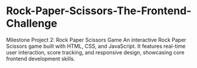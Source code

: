 # Rock-Paper-Scissors-The-Frontend-Challenge
Milestone Project 2: Rock Paper Scissors Game An interactive Rock Paper Scissors game built with HTML, CSS, and JavaScript. It features real-time user interaction, score tracking, and responsive design, showcasing core frontend development skills.
